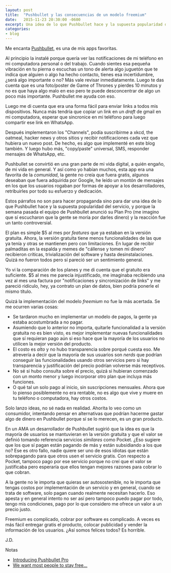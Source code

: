 ```yaml
---
layout: post
title:  "Pushbullet y las consecuencias de un modelo freemium"
date:   2015-11-23 20:30:00 -0600
excerpt: Una idea de lo que Pushbullet hace y la supuesta popularidad del servicio, su nuevo Plan Pro y la controversial reacción.
categories:
- blog
---
```


Me encanta [Pushbullet](https://www.pushbullet.com/), es una de mis apps favoritas. 

Al principio la instalé porque quería ver las notificaciones de mi teléfono en mi computadora personal o del trabajo. Cuando sientes esa pequeña vibración en tu pierna o escuchas un tono de alerta algo juguetón que te indica que alguien o algo ha hecho contacto, tienes esa incertidumbre, ¿será algo importante o no? Más vale revisar inmediatamente. Luego te das cuenta que es una foto/poster de Game of Thrones y pierdes 10 minutos y no es que haya algo malo en eso pero te puede desconcentrar de algo un poco más importante. Pushbullet me ayuda con eso.

Luego me di cuenta que era una forma fácil para enviar links a todos mis dispositivos. Nunca más tendría que copiar un link en un *draft* de gmail en mi computadora, esperar que sincronice en mi teléfono para luego compartir ese link en WhatsApp.

Después implementaron los "Channels", podía suscribirme a xkcd, the oatmeal, hacker news y otros sitios y recibir notificaciones cada vez que hubiera un nuevo post. De hecho, es algo que implementé en este blog también. Y luego hubo más, "copy/paste" universal, SMS, responder mensajes de WhatsApp, etc.

Pushbullet se convirtió en una gran parte de mi vida digital, a quién engaño, de mi vida en general. Y así como yo habían muchos, esta app era una favorita de la *comunidad*, la gente no creía que fuera gratis, algunos deseaban que fuera adquirida por Google, he leído un montón de mensajes en los que los usuarios rogaban por formas de apoyar a los desarrolladores, retribuirles por todo su esfuerzo y dedicación.

Estos párrafos no son para hacer propaganda sino para dar una idea de lo que Pushbullet hace y la supuesta popularidad del servicio, y porque la semana pasada el equipo de Pushbullet anunció su Plan Pro (me imagino que sí escucharon que la gente se moría por darles dinero) y la reacción fue un tanto controversial.

El plan es simple $5 al mes por *features* que ya estaban en la versión gratuita. Ahora, la versión gratuita tiene menos funcionalidades de las que ya tenía y otras se mantienen pero con limitaciones. En lugar de recibir palmaditas en la espalda y memes de "cállense y tomen mi dinero" recibieron críticas, trivialización del software y hasta desinstalaciones. Quizá no fueron todos pero sí pareció ser un sentimiento general.

Yo vi la comparación de los planes y me di cuenta que el gratuito era suficiente. $5 al mes me parecía injustificado, me imaginaba recibiendo una vez al mes una factura por "notificaciones y sincronización de links" y me pareció ridículo, hey, ya contrato un plan de datos, bien podría ponerle el mismo título.

Quizá la implementación del modelo *freemium* no fue la más acertada. Se me ocurren varias cosas:

* Se tardaron mucho en implementar un modelo de pagos, la gente ya estaba acostumbrada a no pagar.
* Asumiendo que lo anterior no importa, quitarle funcionalidad a la versión gratuita no es bien visto, es mejor implementar nuevas funcionalidades que sí requieran pago aún si eso hace que la mayoría de los usuarios no utilicen la mejor versión del producto.
* El costo es *alto* y no hubo transparencia sobre porqué cuesta eso. Me atrevería a decir que la mayoría de sus usuarios son *nerds* que podrían conseguir las funcionalidades usando otros servicios pero si hay transparencia y justificación del precio podrían volverse más receptivos.
* No sé si hubo consulta sobre el precio, quizá si hubieran comenzado con un monto menor y luego incorporar otro plan que incluya más funciones.
* O qué tal un solo pago al inicio, sin suscripciones mensuales. Ahora que lo pienso posiblemente no era rentable, no es algo que vive y muere en tu teléfono o computadora, hay otros costos.

Solo lanzo ideas, no sé nada en realidad. Ahorita lo veo como un consumidor, intentando pensar en alternativas que podrían hacerme gastar algo de dinero en Pushbullet porque sí se lo merecen, es un gran producto. 

En un AMA un desarrollador de Pushbullet sugirió que la idea es que la mayoría de usuarios se mantuvieran en la versión gratuita y que el valor se definió tomando referencia servicios *similares* como Pocket. ¿Eso sugiere que los que sí pagan están pagando de más y están subsidiando a los que no? Ese es otro fallo, nadie quiere ser uno de esos idiotas que están sobrepagando para que otros usen el servicio gratis. Con respecto a Pocket, tampoco pago por ese servicio porque no creí que el valor se justificaba pero esperaría que ellos tengan mejores razones para cobrar lo que cobran.

A la gente no le importa que quieras ser autosostenible, no le importa que tengas costos por implementación de un servicio y en general, cuando se trata de software, solo pagan cuando realmente necesitan hacerlo. Eso apesta y en general intento no ser así pero tampoco puedo pagar por todo, tengo mis condiciones, pago por lo que considero me ofrece un valor a un precio justo.

Freemium es complicado, cobrar por software es complicado. A veces es más fácil entregar gratis el producto, colocar publicidad y vender la información de los usuarios. ¿Así somos felices todos? Es horrible.

J.D.

<p class="notes">Notas</p>

* [Introducing Pushbullet Pro](https://blog.pushbullet.com/2015/11/17/introducing-pushbullet-pro/)
* [We want most people to stay free...](https://www.reddit.com/r/Android/comments/3tllx9/i_am_guzba_from_pushbullet_ama/cx76ury)